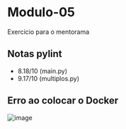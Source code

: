 # Modulo-05
Exercicio para o mentorama

## Notas pylint
* 8.18/10 (main.py)
* 9.17/10 (multiplos.py)

## Erro ao colocar o Docker
![image](https://user-images.githubusercontent.com/46509359/127662431-f3a63232-ce84-452e-8fe5-151997165988.png)